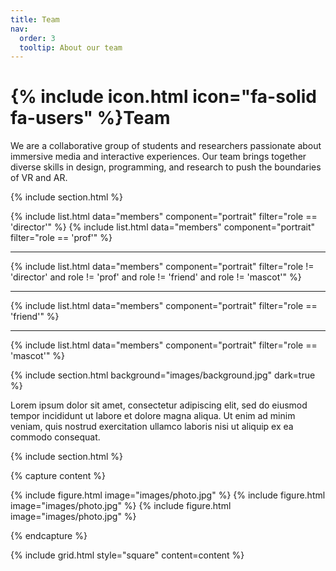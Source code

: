 ```yaml
---
title: Team
nav:
  order: 3
  tooltip: About our team
---
```


# {% include icon.html icon="fa-solid fa-users" %}Team

We are a collaborative group of students and researchers passionate about immersive media and interactive experiences. Our team brings together diverse skills in design, programming, and research to push the boundaries of VR and AR.

{% include section.html %}

{% include list.html data="members" component="portrait" 
  filter="role == 'director'" %}
{% include list.html data="members" component="portrait" 
  filter="role == 'prof'" %}

<hr />

{% include list.html data="members" component="portrait"
  filter="role != 'director' and role != 'prof' and role != 'friend' and role != 'mascot'" %}

<hr />

{% include list.html data="members" component="portrait"
  filter="role == 'friend'" %}

<hr />

{% include list.html data="members" component="portrait"
  filter="role == 'mascot'" %}

{% include section.html background="images/background.jpg" dark=true %}

Lorem ipsum dolor sit amet, consectetur adipiscing elit, sed do eiusmod tempor
incididunt ut labore et dolore magna aliqua. Ut enim ad minim veniam, quis
nostrud exercitation ullamco laboris nisi ut aliquip ex ea commodo consequat.

{% include section.html %}

{% capture content %}

{% include figure.html image="images/photo.jpg" %}
{% include figure.html image="images/photo.jpg" %}
{% include figure.html image="images/photo.jpg" %}

{% endcapture %}

{% include grid.html style="square" content=content %}
